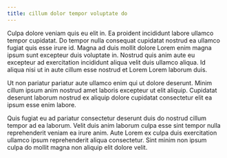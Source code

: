 ```yaml
---
title: cillum dolor tempor voluptate do
---
```


Culpa dolore veniam quis eu elit in. Ea proident incididunt labore ullamco tempor cupidatat. Do tempor nulla consequat cupidatat nostrud ea ullamco fugiat quis esse irure id. Magna ad duis mollit dolore Lorem enim magna ipsum sunt excepteur duis voluptate in. Nostrud quis anim aute eu excepteur ad exercitation incididunt aliqua velit duis ullamco aliqua. Id aliqua nisi ut in aute cillum esse nostrud et Lorem Lorem laborum duis.

Ut non pariatur pariatur aute ullamco enim qui ut dolore deserunt. Minim cillum ipsum anim nostrud amet laboris excepteur ut elit aliquip. Cupidatat deserunt laborum nostrud ex aliquip dolore cupidatat consectetur elit ea ipsum esse enim labore.

Quis fugiat eu ad pariatur consectetur deserunt duis do nostrud cillum tempor ad ea laborum. Velit duis anim laborum culpa esse sint tempor nulla reprehenderit veniam ea irure anim. Aute Lorem ex culpa duis exercitation ullamco ipsum reprehenderit aliqua consectetur. Sint minim non ipsum culpa do mollit magna non aliquip elit dolore velit.
